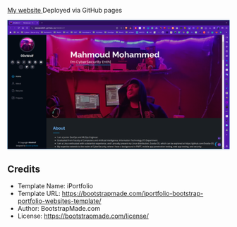 
[My website ](mmsaeed509.github.io)
Deployed via GitHub pages

![preview](./imgs/preview.png)


## Credits

- Template Name: iPortfolio
- Template URL: https://bootstrapmade.com/iportfolio-bootstrap-portfolio-websites-template/
- Author: BootstrapMade.com
- License: https://bootstrapmade.com/license/
